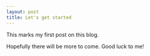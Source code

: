 ```yaml
---
layout: post
title: Let's get started
---
```


This marks my first post on this blog.  

Hopefully there will be more to come. Good luck to me!